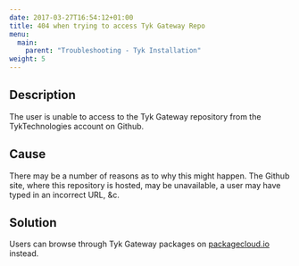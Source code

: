 ```yaml
---
date: 2017-03-27T16:54:12+01:00
title: 404 when trying to access Tyk Gateway Repo
menu:
  main:
    parent: "Troubleshooting - Tyk Installation"
weight: 5 
---
```


## Description

The user is unable to access to the Tyk Gateway repository from the TykTechnologies account on Github.

## Cause

There may be a number of reasons as to why this might happen. The Github site, where this repository is hosted, may be unavailable, a user may have typed in an incorrect URL, &c.

## Solution

Users can browse through Tyk Gateway packages on [packagecloud.io][1] instead.

 [1]: https://packagecloud.io/tyk/tyk-gateway

